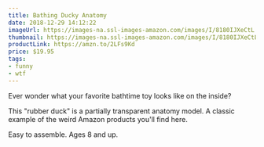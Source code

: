 ```yaml
---
title: Bathing Ducky Anatomy
date: 2018-12-29 14:12:22
imageUrl: https://images-na.ssl-images-amazon.com/images/I/8180IJXeCtL._SX425_.jpg
thumbnail: https://images-na.ssl-images-amazon.com/images/I/8180IJXeCtL._SR600,315__.jpg
productLink: https://amzn.to/2LFs9Kd
price: $19.95
tags:
- funny
- wtf
---
```


Ever wonder what your favorite bathtime toy looks like on the inside?

This "rubber duck" is a partially transparent anatomy model. A classic example of the weird Amazon products you'll find here.

Easy to assemble. Ages 8 and up.
